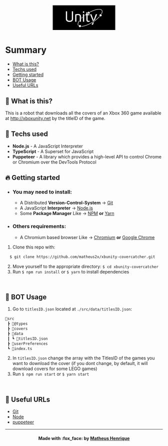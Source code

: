 <h1 align="center">
    <img alt="Logo" title="#logo" width="200px" src=".github/UnityBanner.png"><br>
</h1>

# Summary

- [What is this?](#what-is-this)
- [Techs used](#techs-used)
- [Getting started](#getting-started)
- [BOT Usage](#bot)
- [Useful URLs](#useful-urls)

<a id="what-is-this"></a>

## :thinking: What is this?

This is a robot that downloads all the covers of an Xbox 360 game available at http://xboxunity.net by the titleID of the game.

<a id="techs-used"></a>

## :rocket: Techs used

- **Node.js** - A JavaScript Interpreter
- **TypeScript** - A Superset for JavaScript
- **Puppeteer** - A library which provides a high-level API to control Chrome or Chromium over the DevTools Protocol

<a id="getting-started"></a>

## :fire: Getting started

- ### You may **need** to install:

  - A Distributed **Version-Control-System** -> [Git](https://git-scm.com/ "Git")
  - A JavaScript **Interpreter** -> [Node.js](https://nodejs.org/ "Node.js")
  - Some **Package Manager** Like -> [NPM](https://www.npmjs.com/) **or** [Yarn](https://yarnpkg.com/)

- ### Others requirements:

  - A Chromium based browser Like -> [Chromium](https://www.chromium.org/getting-involved/download-chromium/ "Chromium") **or** [Google Chrome](https://www.google.com/chrome/ "Google Chrome")

1. Clone this repo with:

```sh
  $ git clone https://github.com/matheus2x/xbunity-covercatcher.git
```

2. Move yourself to the appropriate directory: `$ cd xbunity-covercatcher`
3. Run `$ npm run install` or `$ yarn` to install dependencies

<br>

<a id="bot"></a>

## :orange_book: BOT Usage

1. Go to `titlesID.json` located at `./src/data/titlesID.json`:

```
📂src
 ┣ 📂@types
 ┣ 📂covers
 ┣ 📂data
 ┃ ┗ 📜titlesID.json
 ┣ 📂userPreferences
 ┗ 📜index.ts
```

 2. In `titlesID.json` change the array with the TitlesID of the games you want to download the cover (if you dont change, by default, it will download covers for some LEGO games)
 3. Run `$ npm run start` or `$ yarn start`

<br>
<a id="useful-urls"></a>

## :link: Useful URLs

- [Git](https://git-scm.com/ "Git")
- [Node](https://nodejs.org/ "Node")
- [puppeteer](https://www.npmjs.com/package/puppeteer/ "puppeteer")

---

<h4 align="center">
    Made with :fox_face: by <a href="https://www.linkedin.com/in/matheus2x/" target="_blank">Matheus Henrique</a>
</h4>
